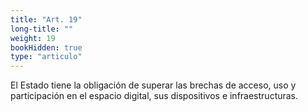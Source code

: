 ```yaml
---
title: "Art. 19"
long-title: ""
weight: 19
bookHidden: true
type: "articulo"
---
```

El Estado tiene la obligación de superar las brechas de acceso, uso y participación en el espacio digital, sus dispositivos e infraestructuras.